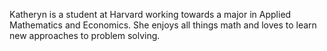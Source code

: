 Katheryn is a student at Harvard working towards a major in Applied Mathematics and Economics. She enjoys all things math and loves to learn new approaches to problem solving.